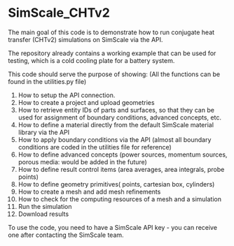 # SimScale_CHTv2
The main goal of this code is to demonstrate how to run conjugate heat transfer (CHTv2) simulations on SimScale via the API. 

The repository already contains a working example that can be used for testing, which is a cold cooling plate for a battery system. 

This code should serve the purpose of showing: (All the functions can be found in the utilities.py file) 
1. How to setup the API connection. 
2. How to create a project and upload geometries 
3. How to retrieve entity IDs of parts and surfaces, so that they can be used for assignment of boundary conditions, advanced concepts, etc.
4. How to define a material directly from the default SimScale material library via the API 
5. How to apply boundary conditions via the API (almost all boundary conditions are coded in the utilities file for reference) 
6. How to define advanced concepts (power sources, momentum sources, porous media: would be added in the future)
7. How to define result control items (area averages, area integrals, probe points) 
8. How to define geometry primitives( points, cartesian box, cylinders) 
9. How to create a mesh and add mesh refinements 
10. How to check for the computing resources of a mesh and a simulation 
11. Run the simulation 
12. Download results 

To use the code, you need to have a SimScale API key - you can receive one after contacting the SimScale team.


